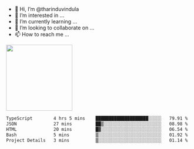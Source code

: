- 👋 Hi, I’m @tharinduvindula
- 👀 I’m interested in ...
- 🌱 I’m currently learning ...
- 💞️ I’m looking to collaborate on ...
- 📫 How to reach me ...

<!---
tharinduvindula/tharinduvindula is a ✨ special ✨ repository because its `README.md` (this file) appears on your GitHub profile.
You can click the Preview link to take a look at your changes.
--->

<img height="180em" src="https://github-readme-stats.vercel.app/api?username=tharinduvindula&show_icons=true&hide_border=false&&count_private=true&include_all_commits=true" />


<!--START_SECTION:waka-->

```txt
TypeScript        4 hrs 5 mins    ████████████████████░░░░░   79.91 %
JSON              27 mins         ██▒░░░░░░░░░░░░░░░░░░░░░░   08.98 %
HTML              20 mins         █▓░░░░░░░░░░░░░░░░░░░░░░░   06.54 %
Bash              5 mins          ▒░░░░░░░░░░░░░░░░░░░░░░░░   01.92 %
Project Details   3 mins          ▒░░░░░░░░░░░░░░░░░░░░░░░░   01.14 %
```

<!--END_SECTION:waka-->
